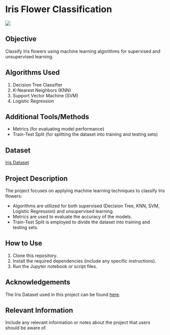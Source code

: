 # Iris Flower Classification

<img src="https://editor.analyticsvidhya.com/uploads/51518iris%20img1.png">

## Objective

Classify Iris flowers using machine learning algorithms for supervised and unsupervised learning.

## Algorithms Used

1. Decision Tree Classifier
2. K-Nearest Neighbors (KNN)
3. Support Vector Machine (SVM)
4. Logistic Regression

## Additional Tools/Methods

- Metrics (for evaluating model performance)
- Train-Test Split (for splitting the dataset into training and testing sets)

## Dataset

[Iris Dataset](link_to_dataset)

## Project Description

The project focuses on applying machine learning techniques to classify Iris flowers:

- Algorithms are utilized for both supervised (Decision Tree, KNN, SVM, Logistic Regression) and unsupervised learning.
- Metrics are used to evaluate the accuracy of the models.
- Train-Test Split is employed to divide the dataset into training and testing sets.

## How to Use

1. Clone this repository.
2. Install the required dependencies (include any specific instructions).
3. Run the Jupyter notebook or script files.

## Acknowledgements

The Iris Dataset used in this project can be found [here](link_to_dataset_source).

## Relevant Information

Include any relevant information or notes about the project that users should be aware of.


